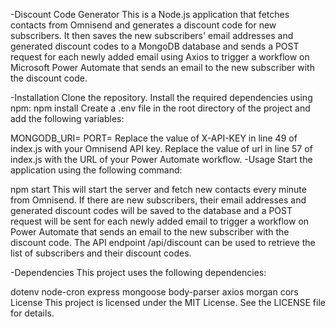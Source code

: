 -Discount Code Generator
This is a Node.js application that fetches contacts from Omnisend and generates a discount code for new subscribers. It then saves the new subscribers' email addresses and generated discount codes to a MongoDB database and sends a POST request for each newly added email using Axios to trigger a workflow on Microsoft Power Automate that sends an email to the new subscriber with the discount code.

-Installation
Clone the repository.
Install the required dependencies using npm: npm install
Create a .env file in the root directory of the project and add the following variables:

MONGODB_URI=<your MongoDB URI>
PORT=<port number>
Replace the value of X-API-KEY in line 49 of index.js with your Omnisend API key.
Replace the value of url in line 57 of index.js with the URL of your Power Automate workflow.
-Usage
Start the application using the following command:


npm start
This will start the server and fetch new contacts every minute from Omnisend. If there are new subscribers, their email addresses and generated discount codes will be saved to the database and a POST request will be sent for each newly added email to trigger a workflow on Power Automate that sends an email to the new subscriber with the discount code. The API endpoint /api/discount can be used to retrieve the list of subscribers and their discount codes.

-Dependencies
This project uses the following dependencies:

dotenv
node-cron
express
mongoose
body-parser
axios
morgan
cors
License
This project is licensed under the MIT License. See the LICENSE file for details.

